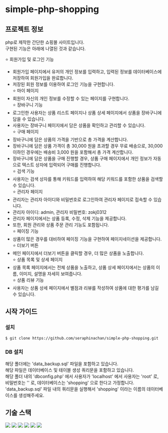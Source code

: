 # simple-php-shopping

## 프로젝트 정보

 php로 제작한 간단한 쇼핑몰 사이트입니다.</br>
 구현된 기능은 아래에 나열된 것과 같습니다.</br> 

 ⭐️ 회원가입 및 로그인 기능</br>
 - 회원가입 페이지에서 유저의 개인 정보를 입력하고, 입력된 정보를 데이터베이스에 저장하여 회원가입을 완료합니다.</br>
 - 저장된 회원 정보를 이용하여 로그인 기능을 구현합니다.</br>
 ⭐️ 마이 페이지</br>
 - 회원이 자신의 개인 정보를 수정할 수 있는 페이지를 구현합니다.</br>
 ⭐️ 장바구니 기능</br>
 - 로그인한 사용자는 상품 리스트 페이지나 상품 상세 페이지에서 상품을 장바구니에 담을 수 있습니다.</br>
 - 사용자는 장바구니 페이지에서 담은 상품을 확인하고 관리할 수 있습니다.</br>
 ⭐️ 구매 페이지</br>
 - 장바구니에 담은 상품의 가격을 기반으로 총 가격을 계산합니다.</br>
 - 장바구니에 담은 상품 가격이 총 30,000 원을 초과할 경우 무료 배송으로, 30,000 이하인 경우에는 배송비 3,000 원을 포함해서 총 가격 계산합니다.</br>
 - 장바구니에 담은 상품을 구매 진행할 경우, 상품 구매 페이지에서 개인 정보가 자동으로 텍스트 상자에 입력되어 구매를 진행합니다.</br> 
 ⭐️ 검색 기능</br>
 - 사용자는 검색 상자를 통해 키워드를 입력하여 해당 키워드를 포함한 상품을 검색할 수 있습니다.</br>
 ⭐️ 관리자 페이지</br>
 - 관리자는 관리자 아이디와 비밀번호로 로그인하여 관리자 페이지로 접속할 수 있습니다.</br>
 - 관리자 아이디: admin, 관리자 비밀번호: zokj0312</br>
 - 관리자 페이지에서는 상품 등록, 수정, 삭제 기능을 제공합니다.</br>
 - 또한, 회원 관리와 상품 주문 관리 기능도 포함됩니다.</br>
 ⭐️ 페이징 기능</br>
 - 상품이 많은 경우를 대비하여 페이징 기능을 구현하여 페이지네이션을 제공합니다.</br>
 ⭐️ 더보기 버튼</br>
 - 메인 페이지에서 더보기 버튼을 클릭할 경우, 더 많은 상품을 노출합니다.</br>
 ⭐️ 상품 목록 및 상세 페이지</br>
 - 상품 목록 페이지에서는 전체 상품을 노출하고, 상품 상세 페이지에서는 상품의 이름, 이미지, 설명을 자세히 보여줍니다.</br>
 ⭐️ 상품 리뷰 기능</br>
 - 사용자는 상품 상세 페이지에서 별점과 리뷰를 작성하여 상품에 대한 평가를 남길 수 있습니다.</br>

## 시작 가이드

### 설치

```
$ git clone https://github.com/seraphinachan/simple-php-shopping.git
```

### DB 설치

해당 폴더에는 'data_backup.sql' 파일을 포함하고 있습니다.</br>
해당 파일은 데이터베이스 및 테이블 생성 쿼리문을 포함하고 있습니다.</br>
해당 폴더 내의 'dbconfig.php' 에서 사용자가 'localhost' 에서 사용자는 'root' 로, 비밀번호는 '' 로, 데이터베이스는 'shopping' 으로 한다고 가정합니다.</br>
'data_backup.sql' 파일 내의 쿼리문을 실행해서 'shopping' 이라는 이름의 데이터베이스를 생성해주세요. 

## 기술 스택

<img src="https://img.shields.io/badge/Jquery-0769AD?style=for-the-badge&logo=jquery&logoColor=white">

<img src="https://img.shields.io/badge/PHP-777BB4?style=for-the-badge&logo=php&logoColor=white">

<img src="https://img.shields.io/badge/MySQL-4479A1?style=for-the-badge&logo=mysql&logoColor=white">

<img src="https://img.shields.io/badge/javascript-F7DF1E?style=for-the-badge&logo=javascript&logoColor=white">

<img src="https://img.shields.io/badge/html5-E34F26?style=for-the-badge&logo=html5&logoColor=white"> 

<img src="https://img.shields.io/badge/css3-1572B6?style=for-the-badge&logo=css3&logoColor=white">
